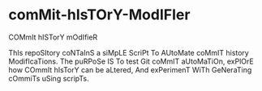 # comMit-hIsTOrY-ModIFIer
COMmIt hISTorY mOdIfieR

ThIs repoSItory coNTaInS a siMpLE ScriPt To AUtoMate coMmIT history ModifIcaTions. The puRPoSe IS To test Git coMmIT aUtoMaTiOn, exPlOrE how COmmIt hIsTorY can be aLtered, And exPerimenT WiTh GeNeraTing cOmmiTs uSing scripTs.
